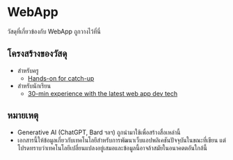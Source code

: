 # WebApp

วัสดุที่เกี่ยวข้องกับ WebApp ถูกวางไว้ที่นี่

## โครงสร้างของวัสดุ

- สำหรับครู
  - [Hands-on for catch-up](./teachers/README.md)
- สำหรับนักเรียน
  - [30-min experience with the latest web app dev tech](./students/README.md)

## หมายเหตุ

- Generative AI  (ChatGPT, Bard ฯลฯ) ถูกนำมาใช้เพื่อสร้างสื่อเหล่านี้
- เอกสารนี้ให้ข้อมูลเกี่ยวกับเทคโนโลยีสำหรับการพัฒนาเว็บแอปพลิเคชันปัจจุบันในขณะที่เขียน แต่โปรดทราบว่าเทคโนโลยีเปลี่ยนแปลงอยู่เสมอและข้อมูลนี้อาจล้าสมัยในอนาคตตอันใกล้นี้
